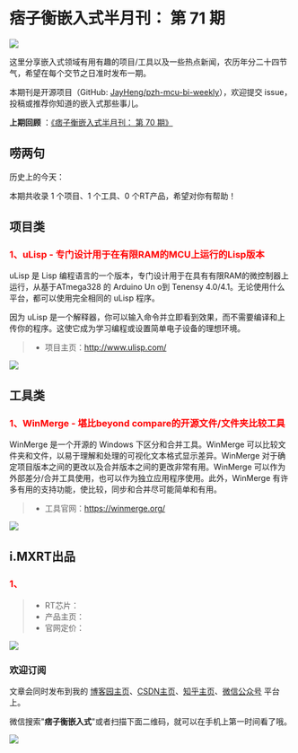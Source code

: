 # 痞子衡嵌入式半月刊： 第 71 期

![](http://henjay724.com/image/cnblogs/pzh_mcu_bi_weekly.PNG)

这里分享嵌入式领域有用有趣的项目/工具以及一些热点新闻，农历年分二十四节气，希望在每个交节之日准时发布一期。

本期刊是开源项目（GitHub: [JayHeng/pzh-mcu-bi-weekly](https://github.com/JayHeng/pzh-mcu-bi-weekly)），欢迎提交 issue，投稿或推荐你知道的嵌入式那些事儿。

**上期回顾** ：[《痞子衡嵌入式半月刊： 第 70 期》](https://www.cnblogs.com/henjay724/p/17054178.html)

## 唠两句

历史上的今天：

本期共收录 1 个项目、1 个工具、0 个RT产品，希望对你有帮助！

## 项目类

### <font color="red">1、uLisp - 专门设计用于在有限RAM的MCU上运行的Lisp版本</font>

uLisp 是 Lisp 编程语言的一个版本，专门设计用于在具有有限RAM的微控制器上运行，从基于ATmega328  的 Arduino Un o到 Tenensy 4.0/4.1。无论使用什么平台，都可以使用完全相同的 uLisp 程序。

因为 uLisp 是一个解释器，你可以输入命令并立即看到效果，而不需要编译和上传你的程序。这使它成为学习编程或设置简单电子设备的理想环境。

> * 项目主页：http://www.ulisp.com/

![](http://henjay724.com/image/biweekly20230209/uLisp.PNG)

## 工具类

### <font color="red">1、WinMerge - 堪比beyond compare的开源文件/文件夹比较工具</font>

WinMerge 是一个开源的 Windows 下区分和合并工具。WinMerge 可以比较文件夹和文件，以易于理解和处理的可视化文本格式显示差异。WinMerge 对于确定项目版本之间的更改以及合并版本之间的更改非常有用。WinMerge 可以作为外部差分/合并工具使用，也可以作为独立应用程序使用。此外，WinMerge 有许多有用的支持功能，使比较，同步和合并尽可能简单和有用。

> * 工具官网：https://winmerge.org/

![](http://henjay724.com/image/biweekly20230209/WinMerge.PNG)

## i.MXRT出品

### <font color="red">1、</font>

> * RT芯片：
> * 产品主页： 
> * 官网定价： 

![](http://henjay724.com/image/biweekly20230209/.PNG)

### 欢迎订阅

文章会同时发布到我的 [博客园主页](https://www.cnblogs.com/henjay724/)、[CSDN主页](https://blog.csdn.net/henjay724)、[知乎主页](https://www.zhihu.com/people/henjay724)、[微信公众号](http://weixin.sogou.com/weixin?type=1&query=痞子衡嵌入式) 平台上。

微信搜索"__痞子衡嵌入式__"或者扫描下面二维码，就可以在手机上第一时间看了哦。

![](http://henjay724.com/image/github/pzhMcu_qrcode_258x258.jpg)

